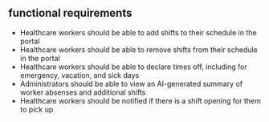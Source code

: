 ## functional requirements

- Healthcare workers should be able to add shifts to their schedule in the portal
- Healthcare workers should be able to remove shifts from their schedule in the portal
- Healthcare workers should be able to declare times off, including for emergency, vacation, and sick days
- Administrators should be able to view an AI-generated summary of worker absenses and additional shifts
- Healthcare workers should be notified if there is a shift opening for them to pick up
